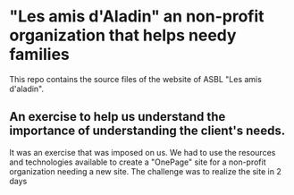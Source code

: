 # "Les amis d'Aladin" an non-profit organization that helps needy families


This repo contains the source files of the website of ASBL "Les amis d'aladin". 

## An exercise to help us understand the importance of understanding the client's needs.

It was an exercise that was imposed on us. We had to use the resources and technologies available to create a "OnePage" site for a non-profit organization needing a new site. The challenge was to realize the site in 2 days
